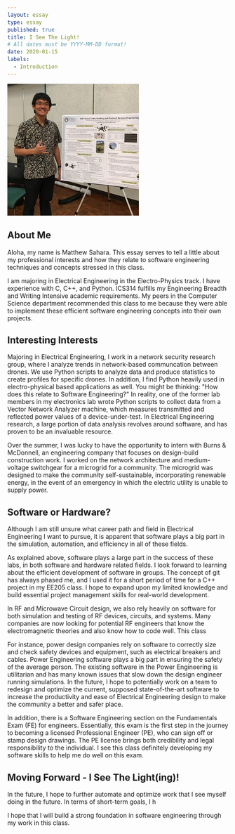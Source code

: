 ```yaml
---
layout: essay
type: essay
published: true
title: I See The Light!
# All dates must be YYYY-MM-DD format!
date: 2020-01-15
labels:
  - Introduction
---
```


<img class="ui medium left floated rounded image" src="../images/intro_mePoster.jpg">

## About Me
Aloha, my name is Matthew Sahara. This essay serves to tell a little about my professional interests and how they relate to software engineering techniques and concepts stressed in this class.

I am majoring in Electrical Engineering in the Electro-Physics track. I have experience with C, C++, and Python. ICS314 fulfills my Engineering Breadth and Writing Intensive academic requirements. My peers in the Computer Science department recommended this class to me because they were able to implement these efficient software engineering concepts into their own projects.


## Interesting Interests
Majoring in Electrical Engineering, I work in a network security research group, where I analyze trends in network-based communcation between drones. We use Python scripts to analyze data and produce statistics to create profiles for specific drones. In addition, I find Python heavily used in electro-physical based applications as well. You might be thinking: "How does this relate to Software Engineering?" In reality, one of the former lab members in my electronics lab wrote Python scripts to collect data from a Vector Network Analyzer machine, which measures transmitted and reflected power values of a device-under-test. In Electrical Engineering research, a large portion of data analysis revolves around software, and has proven to be an invaluable resource.

Over the summer, I was lucky to have the opportunity to intern with Burns & McDonnell, an engineering company that focuses on design-build construction work. I worked on the network architecture and medium-voltage switchgear for a microgrid for a community. The microgrid was designed to make the community self-sustainable, incorporating renewable energy, in the event of an emergency in which the electric utility is unable to supply power.


## Software or Hardware?
Although I am still unsure what career path and field in Electrical Engineering I want to pursue, it is apparent that software plays a big part in the simulation, automation, and efficiency in all of these fields.

As explained above, software plays a large part in the success of these labs, in both software and hardware related fields. I look forward to learning about the efficient development of software in groups. The concept of git has always phased me, and I used it for a short period of time for a C++ project in my EE205 class. I hope to expand upon my limited knowledge and build essential project management skills for real-world development.

In RF and Microwave Circuit design, we also rely heavily on software for both simulation and testing of RF devices, circuits, and systems. Many companies are now looking for potential RF engineers that know the electromagnetic theories and also know how to code well. This class 

For instance, power design companies rely on software to correctly size and check safety devices and equipment, such as electrical breakers and cables. Power Engineering software plays a big part in ensuring the safety of the average person. The existing software in the Power Engineering is utilitarian and has many known issues that slow down the design engineer running simulations. In the future, I hope to potentially work on a team to redesign and optimize the current, supposed state-of-the-art software to increase the productivity and ease of Electrical Engineering design to make the community a better and safer place. 

In addition, there is a Software Engineering section on the Fundamentals Exam (FE) for engineers. Essentially, this exam is the first step in the journey to becoming a licensed Professional Engineer (PE), who can sign off or stamp design drawings. The PE license brings both credibility and legal responsibility to the individual. I see this class definitely developing my software skills to help me do well on this exam.


## Moving Forward - I See The Light(ing)!
In the future, I hope to further automate and optimize work that I see myself doing in the future. In terms of short-term goals, I h

I hope that I will build a strong foundation in software engineering through my work in this class.
